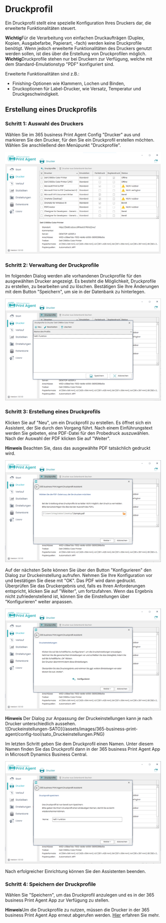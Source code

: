 # Druckprofil

Ein Druckprofil stellt eine spezielle Konfiguration Ihres Druckers dar, die erweiterte Funktionalitäten steuert.

<div class="alert alert-notice">
    <i class="fa-light fa-hand-point-up fa-lg"></i> <strong>Wichtig</strong>Für die Verarbeitung von einfachen Druckaufträgen (Duplex, Kopien, Ausgabefarbe, Papierart, -fach) werden keine Druckprofile benötigt. Wenn jedoch erweiterte Funktionalitäten des Druckers genutzt werden sollen, ist dies über die Erstellung von Druckprofilen möglich.
</div>

<div class="alert alert-notice">
    <i class="fa-light fa-hand-point-up fa-lg"></i> <strong>Wichtig</strong>Druckprofile stehen nur bei Druckern zur Verfügung, welche mit dem Standard-Emulationstyp "PDF" konfiguriert sind.
</div>

Erweiterte Funktionalitäten sind z.B.:

* Finishing-Optionen wie Klammern, Lochen und Binden,
* Druckoptionen für Label-Drucker, wie Versatz, Temperatur und Druckgeschwindigkeit.

## Erstellung eines Druckprofils

### Schritt 1: Auswahl des Druckers

Wählen Sie im 365 business Print Agent Config "Drucker" aus und markieren Sie den Drucker, für den Sie ein Druckprofil erstellen möchten. Wählen Sie anschließend den Menüpunkt "Druckprofile".

![Druckerverwaltung](/assets/images/365-business-print-agent/config-tool/Printer.PNG) 

### Schritt 2: Verwaltung der Druckprofile

Im folgenden Dialog werden alle vorhandenen Druckprofile für den ausgewählten Drucker angezeigt. Es besteht die Möglichkeit, Druckprofile zu erstellen, zu bearbeiten und zu löschen. Bestätigen Sie Ihre Änderungen mit dem Button "Speichern", um sie in der Datenbank zu hinterlegen.

![Druckprofilverwaltung](/assets/images/365-business-print-agent/config-tool/PrintProfileOverview.PNG) 

### Schritt 3: Erstellung eines Druckprofils

Klicken Sie auf "Neu", um ein Druckprofil zu erstellen. Es öffnet sich ein Assistent, der Sie durch den Vorgang führt. 
Nach einem Einführungstext werden Sie gebeten, eine PDF-Datei für den Probedruck auszuwählen. Nach der Auswahl der PDF klicken Sie auf "Weiter".

<div class="alert alert-info">
    <i class="fa-duotone fa-thin fa-lightbulb fa-lg"></i> <strong>Hinweis</strong> Beachten Sie, dass das ausgewählte PDF tatsächlich gedruckt wird.
</div>

![Wizard-1](/assets/images/365-business-print-agent/config-tool/PrintProfileWizard2.PNG)

Auf der nächsten Seite können Sie über den Button "Konfigurieren" den Dialog zur Druckeinstellung aufrufen. 
Nehmen Sie Ihre Konfiguration vor und bestätigen Sie diese mit "OK". Das PDF wird dann gedruckt.<br/>
Überprüfen Sie das Druckergebnis und, falls es Ihren Anforderungen entspricht, klicken Sie auf "Weiter", um fortzufahren. 
Wenn das Ergebnis nicht zufriedenstellend ist, können Sie die Einstellungen über "Konfigurieren" weiter anpassen.

![Wizard-2](/assets/images/365-business-print-agent/config-tool/PrintProfileWizard3.PNG) 

<div class="alert alert-info">
    <i class="fa-duotone fa-thin fa-lightbulb fa-lg"></i> <strong>Hinweis</strong> Der Dialog zur Anpassung der Druckeinstellungen kann je nach Drucker unterschiedlich aussehen.
</div>
![Druckeinstellungen-SATO](/assets/images/365-business-print-agent/config-tool/sato_Druckeinstellungen.PNG) 

Im letzten Schritt geben Sie dem Druckprofil einen Namen. Unter diesem Namen finden Sie das Druckprofil dann in der 365 business Print Agent App in Microsoft Dynamics Business Central.

![Wizard-3](/assets/images/365-business-print-agent/config-tool/PrintProfileWizard4.PNG) 

Nach erfolgreicher Einrichtung können Sie den Assistenten beenden.

### Schritt 4: Speichern der Druckprofile

Wählen Sie "Speichern", um das Druckprofil anzulegen und es in der 365 business Print Agent App zur Verfügung zu stellen.


<div class="alert alert-info">
    <i class="fa-duotone fa-thin fa-lightbulb fa-lg"></i> <strong>Hinweis</strong>Um die Druckprofile zu nutzen, müssen die Drucker in der 365 business Print Agent App erneut abgerufen werden. <a href="printer-configuration.md">Hier</a> erfahren Sie mehr.
</div><br/>
